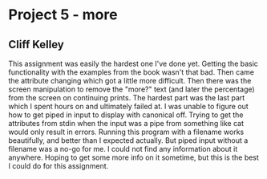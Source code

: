 Project 5 - more
================

Cliff Kelley
------------

This assignment was easily the hardest one I've done yet. Getting the basic functionality with the examples from the book wasn't that bad. Then came the attribute changing which got a little more difficult. Then there was the screen manipulation to remove the "more?" text (and later the percentage) from the screen on continuing prints. The hardest part was the last part which I spent hours on and ultimately failed at. I was unable to figure out how to get piped in input to display with canonical off. Trying to get the attributes from stdin when the input was a pipe from something like cat would only result in errors. Running this program with a filename works beautifully, and better than I expected actually. But piped input without a filename was a no-go for me. I could not find any information about it anywhere. Hoping to get some more info on it sometime, but this is the best I could do for this assignment.
